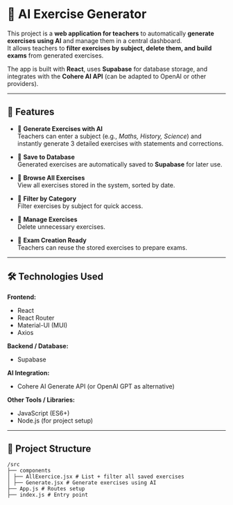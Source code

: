 # 🤖 AI Exercise Generator  

This project is a **web application for teachers** to automatically **generate exercises using AI** and manage them in a central dashboard.  
It allows teachers to **filter exercises by subject, delete them, and build exams** from generated exercises.  

The app is built with **React**, uses **Supabase** for database storage, and integrates with the **Cohere AI API** (can be adapted to OpenAI or other providers).  

---

## 🚀 Features  

- 🔹 **Generate Exercises with AI**  
  Teachers can enter a subject (e.g., *Maths, History, Science*) and instantly generate 3 detailed exercises with statements and corrections.  

- 🔹 **Save to Database**  
  Generated exercises are automatically saved to **Supabase** for later use.  

- 🔹 **Browse All Exercises**  
  View all exercises stored in the system, sorted by date.  

- 🔹 **Filter by Category**  
  Filter exercises by subject for quick access.  

- 🔹 **Manage Exercises**  
  Delete unnecessary exercises.  

- 🔹 **Exam Creation Ready**  
  Teachers can reuse the stored exercises to prepare exams.  

---

## 🛠️ Technologies Used  

**Frontend:**  
- React  
- React Router  
- Material-UI (MUI)  
- Axios  

**Backend / Database:**  
- Supabase  

**AI Integration:**  
- Cohere AI Generate API (or OpenAI GPT as alternative)  

**Other Tools / Libraries:**  
- JavaScript (ES6+)  
- Node.js (for project setup)  

---

## 📂 Project Structure  
```
/src
├── components
│ ├── AllExercice.jsx # List + filter all saved exercises
│ ├── Generate.jsx # Generate exercises using AI
├── App.js # Routes setup
├── index.js # Entry point
```
